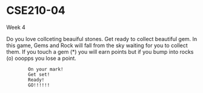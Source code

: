 # CSE210-04
Week 4

Do you love collceting beauiful stones. Get ready to collect beautiful gem. In this game, Gems and Rock will fall from the sky waiting for you to collect them. If you touch a gem (*) you will earn points but if you bump into rocks (o) ooopps you lose a point.

            On your mark!
            Get set!
            Ready!
            GO!!!!!!
